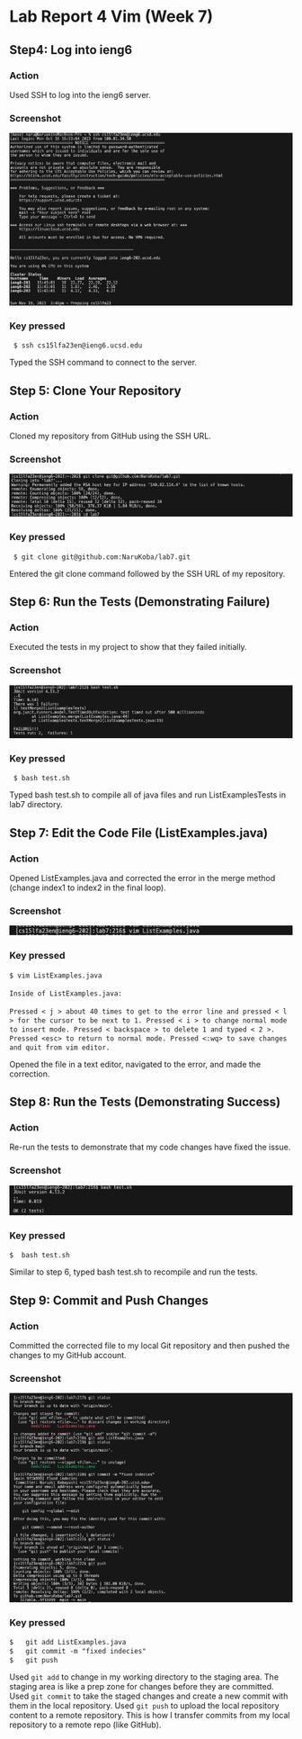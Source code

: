 # Lab Report 4 Vim (Week 7)

## Step4: Log into ieng6

### Action
Used SSH to log into the ieng6 server.
### Screenshot
![Image](ssh(login).png)
### Key pressed
```
 $ ssh cs15lfa23en@ieng6.ucsd.edu
```
Typed the SSH command to connect to the server.

## Step 5: Clone Your Repository

### Action
Cloned my repository from GitHub using the SSH URL.
### Screenshot
![Image](gitclone.png)
### Key pressed
```
 $ git clone git@github.com:NaruKoba/lab7.git
```
Entered the git clone command followed by the SSH URL of my repository.

## Step 6: Run the Tests (Demonstrating Failure)

### Action
Executed the tests in my project to show that they failed initially.
### Screenshot
![Image](bash(fail).png)
### Key pressed
```
 $ bash test.sh
```
Typed bash test.sh to compile all of java files and run ListExamplesTests in lab7 directory.

## Step 7: Edit the Code File (ListExamples.java)

### Action
Opened ListExamples.java and corrected the error in the merge method (change index1 to index2 in the final loop).
### Screenshot
![Image](vim.png)
### Key pressed
```
$ vim ListExamples.java

Inside of ListExamples.java:

Pressed < j > about 40 times to get to the error line and pressed < l > for the cursor to be next to 1. Pressed < i > to change normal mode to insert mode. Pressed < backspace > to delete 1 and typed < 2 >. Pressed <esc> to return to normal mode. Pressed <:wq> to save changes and quit from vim editor. 

```
Opened the file in a text editor, navigated to the error, and made the correction.


## Step 8: Run the Tests (Demonstrating Success)

### Action
Re-run the tests to demonstrate that my code changes have fixed the issue.
### Screenshot
![Image](bash(success).png)
### Key pressed
```
$  bash test.sh

```
Similar to step 6, typed bash test.sh to recompile and run the tests.


## Step 9: Commit and Push Changes

### Action
Committed the corrected file to my local Git repository and then pushed the changes to my GitHub account.
### Screenshot
![Image](gitaddcommitpush.png)
### Key pressed
```
$   git add ListExamples.java
$   git commit -m "fixed indecies"
$   git push
```
Used `git add` to change in my working directory to the staging area. The staging area is like a prep zone for changes before they are committed. 
Used `git commit` to take the staged changes and create a new commit with them in the local repository.
Used `git push` to upload the local repository content to a remote repository. This is how I transfer commits from my local repository to a remote repo (like GitHub).






